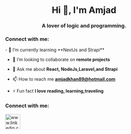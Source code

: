 <h1 align="center">Hi 👋, I'm Amjad</h1>
<h3 align="center">A lover of logic and programming.</h3>
<h3 align="left">Connect with me:</h3>
- 🌱 I’m currently learning **NextJs and Strapi**

- 👯 I’m looking to collaborate on **remote projects**

- 💬 Ask me about **React, NodeJs,Laravel,and Strapi**

- 📫 How to reach me **amjadkhan89@hotmail.com**

  
- ⚡ Fun fact **I love reading, learning,traveling**

<h3 align="left">Connect with me:</h3>
<p align="left">

<a href="https://linkedin.com/in/amjadgul" target="blank">
<img width="48" height="48" src="https://img.icons8.com/fluency/48/linkedin.png" alt="www.linkedin.com/in/amjadgul"/></a>
